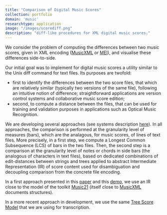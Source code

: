```yaml
---
title: "Comparison of Digital Music Scores"
collection: portfolio
domain: 'music'
researchtype: application
image: "/images/scorediff.png"
description: "diff-like procedures for XML digital music scores."
---
```

We consider the problem of computing the differences between two music scores, given in XML encoding ([MusicXML](https://www.musicxml.com/) or [MEI](https://music-encoding.org/)), and visualise these differences side-to-side.

Our initial goal was to implement for digital music scores a utility similar to the Unix diff command for text files. Its purposes are twofold: 
- first to identify the differences between the two score files, that which are relatively similar (typically two versions of the same file), following an intuitive notion of difference;
  straightforward applications are version control systems and collaborative music score edition;
- second, to compute a distance between the files, that can be used for training and validation purposes in applications such as Optical Music Recognition.

We are developing several approaches (see systems description [here](soft/2019-scorediff)). In all approaches, the comparison is performed at the granularity level of measures (bars), which are the analagous, for music scores, of lines of text files. More precisely, in a first step, we compute a Longest Common Subsequence (LCS) of bars in the two files. Then, the second step is a comparison at the granularity level of notes or chords in side bars (the analogous of characters in text files), based on dedicated combinations of edit-distances between strings and trees applied to abstract Intermediate Representation (IR) of score content used for disambiguation and decoupling comparison from the concrete file encoding. 

In a first approach presented in this [paper](publication/2019-11-01-A-diff-procedure-for-music-score-files) and this [demo](publication/2019-11-01-Computation-and-Visualization-of-Differences-between-two-XML-Music-Score-Files), we use an IR close to the model of the toolkit [Music21](https://www.music21.org) (itself close to [MusicXML](https://www.musicxml.com) documents structures).

In a more recent approach in development, we use the same [Tree Score Model](portfolio/2024-TSM/) that we are using for transcription.